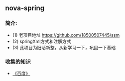 ## nova-spring
### 简介:
* (1) 老项目地址 https://github.com/18500507445/ssm
* (2) springXml方式和注解方式
* (3) 此项目为旧活新整，从新学习一下，巩固一下基础

### 收集的知识
* [《百度》](https://www.baidu.com)

